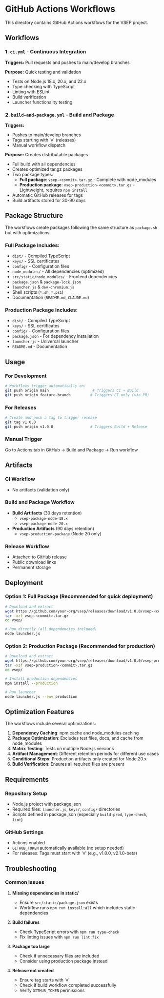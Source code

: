 # GitHub Actions Workflows

This directory contains GitHub Actions workflows for the VSEP project.

## Workflows

### 1. `ci.yml` - Continuous Integration
**Triggers:** Pull requests and pushes to main/develop branches

**Purpose:** Quick testing and validation
- Tests on Node.js 18.x, 20.x, and 22.x
- Type checking with TypeScript
- Linting with ESLint
- Build verification
- Launcher functionality testing

### 2. `build-and-package.yml` - Build and Package
**Triggers:** 
- Pushes to main/develop branches
- Tags starting with 'v' (releases)
- Manual workflow dispatch

**Purpose:** Creates distributable packages
- Full build with all dependencies
- Creates optimized tar.gz packages
- Two package types:
  - **Full package**: `vsep-<commit>.tar.gz` - Complete with node_modules
  - **Production package**: `vsep-production-<commit>.tar.gz` - Lightweight, requires `npm install`
- Automatic GitHub releases for tags
- Build artifacts stored for 30-90 days

## Package Structure

The workflows create packages following the same structure as `package.sh` but with optimizations:

### Full Package Includes:
- `dist/` - Compiled TypeScript
- `keys/` - SSL certificates
- `config/` - Configuration files
- `node_modules/` - All dependencies (optimized)
- `src/static/node_modules/` - Frontend dependencies
- `package.json` & `package-lock.json`
- `launcher.js` & `dev-chromium.js`
- Shell scripts (`*.sh`, `*.ps1`)
- Documentation (`README.md`, `CLAUDE.md`)

### Production Package Includes:
- `dist/` - Compiled TypeScript
- `keys/` - SSL certificates  
- `config/` - Configuration files
- `package.json` - For dependency installation
- `launcher.js` - Universal launcher
- `README.md` - Documentation

## Usage

### For Development
```bash
# Workflows trigger automatically on:
git push origin main                    # Triggers CI + Build
git push origin feature-branch         # Triggers CI only (via PR)
```

### For Releases
```bash
# Create and push a tag to trigger release
git tag v1.0.0
git push origin v1.0.0                 # Triggers Build + Release
```

### Manual Trigger
Go to Actions tab in GitHub → Build and Package → Run workflow

## Artifacts

### CI Workflow
- No artifacts (validation only)

### Build and Package Workflow
- **Build Artifacts** (30 days retention)
  - `vsep-package-node-18.x`
  - `vsep-package-node-20.x`
- **Production Artifacts** (90 days retention)
  - `vsep-production-package` (Node 20 only)

### Release Workflow
- Attached to GitHub release
- Public download links
- Permanent storage

## Deployment

### Option 1: Full Package (Recommended for quick deployment)
```bash
# Download and extract
wget https://github.com/your-org/vsep/releases/download/v1.0.0/vsep-<commit>.tar.gz
tar -xzf vsep-<commit>.tar.gz
cd vsep/

# Run directly (all dependencies included)
node launcher.js
```

### Option 2: Production Package (Recommended for production)
```bash
# Download and extract
wget https://github.com/your-org/vsep/releases/download/v1.0.0/vsep-production-<commit>.tar.gz
tar -xzf vsep-production-<commit>.tar.gz
cd vsep/

# Install production dependencies
npm install --production

# Run launcher
node launcher.js --env production
```

## Optimization Features

The workflows include several optimizations:

1. **Dependency Caching**: npm cache and node_modules caching
2. **Package Optimization**: Excludes test files, docs, and cache from node_modules
3. **Matrix Testing**: Tests on multiple Node.js versions
4. **Artifact Management**: Different retention periods for different use cases
5. **Conditional Steps**: Production artifacts only created for Node 20.x
6. **Build Verification**: Ensures all required files are present

## Requirements

### Repository Setup
- Node.js project with package.json
- Required files: `launcher.js`, `keys/`, `config/` directories
- Scripts defined in package.json (especially `build:prod`, `type-check`, `lint`)

### GitHub Settings
- Actions enabled
- `GITHUB_TOKEN` automatically available (no setup needed)
- For releases: Tags must start with 'v' (e.g., v1.0.0, v2.1.0-beta)

## Troubleshooting

### Common Issues

1. **Missing dependencies in static/**
   - Ensure `src/static/package.json` exists
   - Workflow runs `npm run install:all` which includes static dependencies

2. **Build failures**
   - Check TypeScript errors with `npm run type-check`
   - Fix linting issues with `npm run lint:fix`

3. **Package too large**
   - Check if unnecessary files are included
   - Consider using production package instead

4. **Release not created**
   - Ensure tag starts with 'v'
   - Check if build workflow completed successfully
   - Verify `GITHUB_TOKEN` permissions